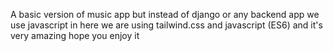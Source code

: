 A basic version of music app but instead of django or any backend app we use javascript in here we are using tailwind.css and javascript (ES6) and it's very amazing hope you enjoy it
